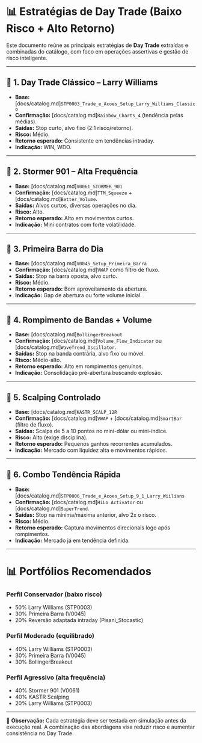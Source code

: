 
# 📊 Estratégias de Day Trade (Baixo Risco + Alto Retorno)

Este documento reúne as principais estratégias de **Day Trade** extraídas e combinadas do catálogo, 
com foco em operações assertivas e gestão de risco inteligente.

---

## 🔹 1. Day Trade Clássico – Larry Williams
- **Base:** [docs/catalog.md]`STP0003_Trade_e_Acoes_Setup_Larry_Williams_Classico`
- **Confirmação:** [docs/catalog.md]`Rainbow_Charts_4` (tendência pelas médias).
- **Saídas:** Stop curto, alvo fixo (2:1 risco/retorno).
- **Risco:** Médio.
- **Retorno esperado:** Consistente em tendências intraday.
- **Indicação:** WIN, WDO.

---

## 🔹 2. Stormer 901 – Alta Frequência
- **Base:** [docs/catalog.md]`V0061_STORMER_901`
- **Confirmação:** [docs/catalog.md]`TTM_Squeeze` + [docs/catalog.md]`Better_Volume`.
- **Saídas:** Alvos curtos, diversas operações no dia.
- **Risco:** Alto.
- **Retorno esperado:** Alto em movimentos curtos.
- **Indicação:** Mini contratos com forte volatilidade.

---

## 🔹 3. Primeira Barra do Dia
- **Base:** [docs/catalog.md]`V0045_Setup_Primeira_Barra`
- **Confirmação:** [docs/catalog.md]`VWAP` como filtro de fluxo.
- **Saídas:** Stop na barra oposta, alvo curto.
- **Risco:** Médio.
- **Retorno esperado:** Bom aproveitamento da abertura.
- **Indicação:** Gap de abertura ou forte volume inicial.

---

## 🔹 4. Rompimento de Bandas + Volume
- **Base:** [docs/catalog.md]`BollingerBreakout`
- **Confirmação:** [docs/catalog.md]`Volume_Flow_Indicator` ou [docs/catalog.md]`WaveTrend_Oscillator`.
- **Saídas:** Stop na banda contrária, alvo fixo ou móvel.
- **Risco:** Médio-alto.
- **Retorno esperado:** Alto em rompimentos genuínos.
- **Indicação:** Consolidação pré-abertura buscando explosão.

---

## 🔹 5. Scalping Controlado
- **Base:** [docs/catalog.md]`KASTR_SCALP_12R`
- **Confirmação:** [docs/catalog.md]`VWAP` + [docs/catalog.md]`SmartBar` (filtro de fluxo).
- **Saídas:** Scalps de 5 a 10 pontos no mini-dólar ou mini-índice.
- **Risco:** Alto (exige disciplina).
- **Retorno esperado:** Pequenos ganhos recorrentes acumulados.
- **Indicação:** Mercado com liquidez alta e movimentos rápidos.

---

## 🔹 6. Combo Tendência Rápida
- **Base:** [docs/catalog.md]`STP0006_Trade_e_Acoes_Setup_9_1_Larry_Wiilians`
- **Confirmação:** [docs/catalog.md]`HiLo Activator` ou [docs/catalog.md]`SuperTrend`.
- **Saídas:** Stop na mínima/máxima anterior, alvo 2x o risco.
- **Risco:** Médio.
- **Retorno esperado:** Captura movimentos direcionais logo após rompimentos.
- **Indicação:** Mercado já em tendência definida.

---

# 📊 Portfólios Recomendados

### Perfil Conservador (baixo risco)
- 50% Larry Williams (STP0003)
- 30% Primeira Barra (V0045)
- 20% Reversão adaptada intraday (Pisani_Stocastic)

### Perfil Moderado (equilibrado)
- 40% Larry Williams (STP0003)
- 30% Primeira Barra (V0045)
- 30% BollingerBreakout

### Perfil Agressivo (alta frequência)
- 40% Stormer 901 (V0061)
- 40% KASTR Scalping
- 20% Larry Williams (STP0003)

---

🔑 **Observação:** Cada estratégia deve ser testada em simulação antes da execução real. 
A combinação das abordagens visa reduzir risco e aumentar consistência no Day Trade.
